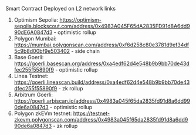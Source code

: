 Smart Contract Deployed on L2 network links


1. Optimism Sepolia: https://optimism-sepolia.blockscout.com/address/0x4983A045F65dA2835FD91d8A6dd990dE6A0847d3  - optimistic rollup
2. Polygon Mumbai: https://mumbai.polygonscan.com/address/0xf6d258c80e3781d9ef34df5c9b8d00bf9e503402 - side chain 
3. Base Goerli: https://goerli.basescan.org/address/0xa4edf62d4e548b9b9bb70de43dfec255f55890f9 - optimistic rollup
4. Linea Testnet: https://goerli.lineascan.build/address/0xa4edf62d4e548b9b9bb70de43dfec255f55890f9 - zk rollup 
5. Arbitrum Goerli: https://goerli.arbiscan.io/address/0x4983a045f65da2835fd91d8a6dd990de6a0847d3 - optimistic rollup 
6. Polygon zkEVm testnet: https://testnet-zkevm.polygonscan.com/address/0x4983a045f65da2835fd91d8a6dd990de6a0847d3 - zk rollup 